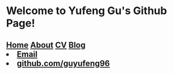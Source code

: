 # Welcome to Yufeng Gu's Github Page!
<html>
<h2>
<div style="flot:left;"><a href="/">Home</a>
		        	<a href="/about">About</a>
	        		<a href="/cv">CV</a>
	        		<a href="/blog">Blog</a><br/>
<footer>
<u1>	
<li> <a href="mailto:guyf96@qq.com">Email</a></li>
            <li><a href="https://github.com/guyufeng96">github.com/guyufeng96</a></li>
	</u1>
	</footer>
	</html>
